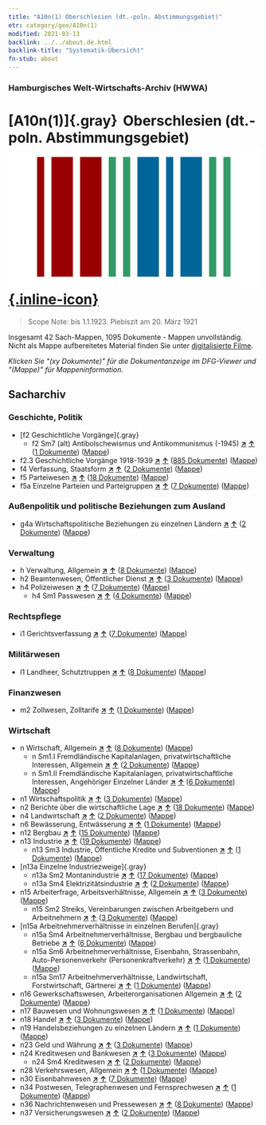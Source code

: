 ```yaml
---
title: "A10n(1) Oberschlesien (dt.-poln. Abstimmungsgebiet)"
etr: category/geo/A10n(1)
modified: 2021-03-13
backlink: ../../about.de.html
backlink-title: "Systematik-Übersicht"
fn-stub: about
---
```


### Hamburgisches Welt-Wirtschafts-Archiv (HWWA)
# [A10n(1)]{.gray}&#8201; Oberschlesien (dt.-poln. Abstimmungsgebiet)&#160; [![Wikidata item](/images/Wikidata-logo.svg){.inline-icon}](http://www.wikidata.org/entity/Q81011)


> Scope Note: bis 1.1.1923.  Plebiszit am 20. März 1921



Insgesamt 42 Sach-Mappen, 1095 Dokumente - Mappen unvollständig.
Nicht als Mappe aufbereitetes Material finden Sie unter [digitalisierte Filme](/film/h1_sh).

_Klicken Sie "(xy Dokumente)" für die Dokumentanzeige im DFG-Viewer und "(Mappe)" für Mappeninformation._

## Sacharchiv




### Geschichte, Politik

- [f2 Geschichtliche Vorgänge]{.gray}
  - f2 Sm7 (alt) Antibolschewismus und Antikommunismus (-1945) [**&nearr;**](../../../subject/i/144293/about.de.html "Antibolschewismus und Antikommunismus (-1945) (in der ganzen Welt)") [**&uarr;**](../../../subject/about.de.html#f2_Sm7_(alt) "Sachsystematik") (<a href="https://pm20.zbw.eu/dfgview/sh/140948,144293" title="über: Oberschlesien (dt.-poln. Abstimmungsgebiet) : Antibolschewismus und Antikommunismus (-1945)" target="_blank">1 Dokumente</a>) ([Mappe](http://purl.org/pressemappe20/folder/sh/140948,144293))
- f2.3 Geschichtliche Vorgänge 1918-1939 [**&nearr;**](../../../subject/i/181391/about.de.html "Geschichtliche Vorgänge 1918-1939 (in der ganzen Welt)") [**&uarr;**](../../../subject/about.de.html#f2.3 "Sachsystematik") (<a href="https://pm20.zbw.eu/dfgview/sh/140948,181391" title="über: Oberschlesien (dt.-poln. Abstimmungsgebiet) : Geschichtliche Vorgänge 1918-1939" target="_blank">885 Dokumente</a>) ([Mappe](http://purl.org/pressemappe20/folder/sh/140948,181391))
- f4 Verfassung, Staatsform [**&nearr;**](../../../subject/i/144355/about.de.html "Verfassung, Staatsform (in der ganzen Welt)") [**&uarr;**](../../../subject/about.de.html#f4 "Sachsystematik") (<a href="https://pm20.zbw.eu/dfgview/sh/140948,144355" title="über: Oberschlesien (dt.-poln. Abstimmungsgebiet) : Verfassung, Staatsform" target="_blank">2 Dokumente</a>) ([Mappe](http://purl.org/pressemappe20/folder/sh/140948,144355))
- f5 Parteiwesen [**&nearr;**](../../../subject/i/144395/about.de.html "Parteiwesen (in der ganzen Welt)") [**&uarr;**](../../../subject/about.de.html#f5 "Sachsystematik") (<a href="https://pm20.zbw.eu/dfgview/sh/140948,144395" title="über: Oberschlesien (dt.-poln. Abstimmungsgebiet) : Parteiwesen" target="_blank">18 Dokumente</a>) ([Mappe](http://purl.org/pressemappe20/folder/sh/140948,144395))
- f5a Einzelne Parteien und Parteigruppen [**&nearr;**](../../../subject/i/144420/about.de.html "Einzelne Parteien und Parteigruppen (in der ganzen Welt)") [**&uarr;**](../../../subject/about.de.html#f5a "Sachsystematik") (<a href="https://pm20.zbw.eu/dfgview/sh/140948,144420" title="über: Oberschlesien (dt.-poln. Abstimmungsgebiet) : Einzelne Parteien und Parteigruppen" target="_blank">7 Dokumente</a>) ([Mappe](http://purl.org/pressemappe20/folder/sh/140948,144420))

### Außenpolitik und politische Beziehungen zum Ausland

- g4a Wirtschaftspolitische Beziehungen zu einzelnen Ländern [**&nearr;**](../../../subject/i/144531/about.de.html "Wirtschaftspolitische Beziehungen zu einzelnen Ländern (in der ganzen Welt)") [**&uarr;**](../../../subject/about.de.html#g4a "Sachsystematik") (<a href="https://pm20.zbw.eu/dfgview/sh/140948,144531" title="über: Oberschlesien (dt.-poln. Abstimmungsgebiet) : Wirtschaftspolitische Beziehungen zu einzelnen Ländern" target="_blank">2 Dokumente</a>) ([Mappe](http://purl.org/pressemappe20/folder/sh/140948,144531))

### Verwaltung

- h Verwaltung, Allgemein [**&nearr;**](../../../subject/i/144659/about.de.html "Verwaltung, Allgemein (in der ganzen Welt)") [**&uarr;**](../../../subject/about.de.html#h "Sachsystematik") (<a href="https://pm20.zbw.eu/dfgview/sh/140948,144659" title="über: Oberschlesien (dt.-poln. Abstimmungsgebiet) : Verwaltung, Allgemein" target="_blank">8 Dokumente</a>) ([Mappe](http://purl.org/pressemappe20/folder/sh/140948,144659))
- h2 Beamtenwesen, Öffentlicher Dienst [**&nearr;**](../../../subject/i/144661/about.de.html "Beamtenwesen, Öffentlicher Dienst (in der ganzen Welt)") [**&uarr;**](../../../subject/about.de.html#h2 "Sachsystematik") (<a href="https://pm20.zbw.eu/dfgview/sh/140948,144661" title="über: Oberschlesien (dt.-poln. Abstimmungsgebiet) : Beamtenwesen, Öffentlicher Dienst" target="_blank">3 Dokumente</a>) ([Mappe](http://purl.org/pressemappe20/folder/sh/140948,144661))
- h4 Polizeiwesen [**&nearr;**](../../../subject/i/144666/about.de.html "Polizeiwesen (in der ganzen Welt)") [**&uarr;**](../../../subject/about.de.html#h4 "Sachsystematik") (<a href="https://pm20.zbw.eu/dfgview/sh/140948,144666" title="über: Oberschlesien (dt.-poln. Abstimmungsgebiet) : Polizeiwesen" target="_blank">7 Dokumente</a>) ([Mappe](http://purl.org/pressemappe20/folder/sh/140948,144666))
  - h4 Sm1 Passwesen [**&nearr;**](../../../subject/i/163348/about.de.html "Passwesen (in der ganzen Welt)") [**&uarr;**](../../../subject/about.de.html#h4_Sm1 "Sachsystematik") (<a href="https://pm20.zbw.eu/dfgview/sh/140948,163348" title="über: Oberschlesien (dt.-poln. Abstimmungsgebiet) : Passwesen" target="_blank">4 Dokumente</a>) ([Mappe](http://purl.org/pressemappe20/folder/sh/140948,163348))

### Rechtspflege

- i1 Gerichtsverfassung [**&nearr;**](../../../subject/i/144695/about.de.html "Gerichtsverfassung (in der ganzen Welt)") [**&uarr;**](../../../subject/about.de.html#i1 "Sachsystematik") (<a href="https://pm20.zbw.eu/dfgview/sh/140948,144695" title="über: Oberschlesien (dt.-poln. Abstimmungsgebiet) : Gerichtsverfassung" target="_blank">7 Dokumente</a>) ([Mappe](http://purl.org/pressemappe20/folder/sh/140948,144695))

### Militärwesen

- l1 Landheer, Schutztruppen [**&nearr;**](../../../subject/i/144763/about.de.html "Landheer, Schutztruppen (in der ganzen Welt)") [**&uarr;**](../../../subject/about.de.html#l1 "Sachsystematik") (<a href="https://pm20.zbw.eu/dfgview/sh/140948,144763" title="über: Oberschlesien (dt.-poln. Abstimmungsgebiet) : Landheer, Schutztruppen" target="_blank">8 Dokumente</a>) ([Mappe](http://purl.org/pressemappe20/folder/sh/140948,144763))

### Finanzwesen

- m2 Zollwesen, Zolltarife [**&nearr;**](../../../subject/i/144850/about.de.html "Zollwesen, Zolltarife (in der ganzen Welt)") [**&uarr;**](../../../subject/about.de.html#m2 "Sachsystematik") (<a href="https://pm20.zbw.eu/dfgview/sh/140948,144850" title="über: Oberschlesien (dt.-poln. Abstimmungsgebiet) : Zollwesen, Zolltarife" target="_blank">1 Dokumente</a>) ([Mappe](http://purl.org/pressemappe20/folder/sh/140948,144850))

### Wirtschaft

- n Wirtschaft, Allgemein [**&nearr;**](../../../subject/i/144930/about.de.html "Wirtschaft, Allgemein (in der ganzen Welt)") [**&uarr;**](../../../subject/about.de.html#n "Sachsystematik") (<a href="https://pm20.zbw.eu/dfgview/sh/140948,144930" title="über: Oberschlesien (dt.-poln. Abstimmungsgebiet) : Wirtschaft, Allgemein" target="_blank">8 Dokumente</a>) ([Mappe](http://purl.org/pressemappe20/folder/sh/140948,144930))
  - n Sm1.I Fremdländische Kapitalanlagen, privatwirtschaftliche Interessen, Allgemein [**&nearr;**](../../../subject/i/145774/about.de.html "Fremdländische Kapitalanlagen, privatwirtschaftliche Interessen, Allgemein (in der ganzen Welt)") [**&uarr;**](../../../subject/about.de.html#n_Sm1.I "Sachsystematik") (<a href="https://pm20.zbw.eu/dfgview/sh/140948,145774" title="über: Oberschlesien (dt.-poln. Abstimmungsgebiet) : Fremdländische Kapitalanlagen, privatwirtschaftliche Interessen, Allgemein" target="_blank">2 Dokumente</a>) ([Mappe](http://purl.org/pressemappe20/folder/sh/140948,145774))
  - n Sm1.II Fremdländische Kapitalanlagen, privatwirtschaftliche Interessen, Angehöriger Einzelner Länder [**&nearr;**](../../../subject/i/145775/about.de.html "Fremdländische Kapitalanlagen, privatwirtschaftliche Interessen, Angehöriger Einzelner Länder (in der ganzen Welt)") [**&uarr;**](../../../subject/about.de.html#n_Sm1.II "Sachsystematik") (<a href="https://pm20.zbw.eu/dfgview/sh/140948,145775" title="über: Oberschlesien (dt.-poln. Abstimmungsgebiet) : Fremdländische Kapitalanlagen, privatwirtschaftliche Interessen, Angehöriger Einzelner Länder" target="_blank">6 Dokumente</a>) ([Mappe](http://purl.org/pressemappe20/folder/sh/140948,145775))
- n1 Wirtschaftspolitik [**&nearr;**](../../../subject/i/144931/about.de.html "Wirtschaftspolitik (in der ganzen Welt)") [**&uarr;**](../../../subject/about.de.html#n1 "Sachsystematik") (<a href="https://pm20.zbw.eu/dfgview/sh/140948,144931" title="über: Oberschlesien (dt.-poln. Abstimmungsgebiet) : Wirtschaftspolitik" target="_blank">3 Dokumente</a>) ([Mappe](http://purl.org/pressemappe20/folder/sh/140948,144931))
- n2 Berichte über die wirtschaftliche Lage [**&nearr;**](../../../subject/i/144972/about.de.html "Berichte über die wirtschaftliche Lage (in der ganzen Welt)") [**&uarr;**](../../../subject/about.de.html#n2 "Sachsystematik") (<a href="https://pm20.zbw.eu/dfgview/sh/140948,144972" title="über: Oberschlesien (dt.-poln. Abstimmungsgebiet) : Berichte über die wirtschaftliche Lage" target="_blank">18 Dokumente</a>) ([Mappe](http://purl.org/pressemappe20/folder/sh/140948,144972))
- n4 Landwirtschaft [**&nearr;**](../../../subject/i/145048/about.de.html "Landwirtschaft (in der ganzen Welt)") [**&uarr;**](../../../subject/about.de.html#n4 "Sachsystematik") (<a href="https://pm20.zbw.eu/dfgview/sh/140948,145048" title="über: Oberschlesien (dt.-poln. Abstimmungsgebiet) : Landwirtschaft" target="_blank">2 Dokumente</a>) ([Mappe](http://purl.org/pressemappe20/folder/sh/140948,145048))
- n6 Bewässerung, Entwässerung [**&nearr;**](../../../subject/i/145073/about.de.html "Bewässerung, Entwässerung (in der ganzen Welt)") [**&uarr;**](../../../subject/about.de.html#n6 "Sachsystematik") (<a href="https://pm20.zbw.eu/dfgview/sh/140948,145073" title="über: Oberschlesien (dt.-poln. Abstimmungsgebiet) : Bewässerung, Entwässerung" target="_blank">1 Dokumente</a>) ([Mappe](http://purl.org/pressemappe20/folder/sh/140948,145073))
- n12 Bergbau [**&nearr;**](../../../subject/i/145083/about.de.html "Bergbau (in der ganzen Welt)") [**&uarr;**](../../../subject/about.de.html#n12 "Sachsystematik") (<a href="https://pm20.zbw.eu/dfgview/sh/140948,145083" title="über: Oberschlesien (dt.-poln. Abstimmungsgebiet) : Bergbau" target="_blank">15 Dokumente</a>) ([Mappe](http://purl.org/pressemappe20/folder/sh/140948,145083))
- n13 Industrie [**&nearr;**](../../../subject/i/145098/about.de.html "Industrie (in der ganzen Welt)") [**&uarr;**](../../../subject/about.de.html#n13 "Sachsystematik") (<a href="https://pm20.zbw.eu/dfgview/sh/140948,145098" title="über: Oberschlesien (dt.-poln. Abstimmungsgebiet) : Industrie" target="_blank">19 Dokumente</a>) ([Mappe](http://purl.org/pressemappe20/folder/sh/140948,145098))
  - n13 Sm3 Industrie, Öffentliche Kredite und Subventionen [**&nearr;**](../../../subject/i/145101/about.de.html "Industrie, Öffentliche Kredite und Subventionen (in der ganzen Welt)") [**&uarr;**](../../../subject/about.de.html#n13_Sm3 "Sachsystematik") (<a href="https://pm20.zbw.eu/dfgview/sh/140948,145101" title="über: Oberschlesien (dt.-poln. Abstimmungsgebiet) : Industrie, Öffentliche Kredite und Subventionen" target="_blank">1 Dokumente</a>) ([Mappe](http://purl.org/pressemappe20/folder/sh/140948,145101))
- [n13a Einzelne Industriezweige]{.gray}
  - n13a Sm2 Montanindustrie [**&nearr;**](../../../subject/i/145118/about.de.html "Montanindustrie (in der ganzen Welt)") [**&uarr;**](../../../subject/about.de.html#n13a_Sm2 "Sachsystematik") (<a href="https://pm20.zbw.eu/dfgview/sh/140948,145118" title="über: Oberschlesien (dt.-poln. Abstimmungsgebiet) : Montanindustrie" target="_blank">17 Dokumente</a>) ([Mappe](http://purl.org/pressemappe20/folder/sh/140948,145118))
  - n13a Sm4 Elektrizitätsindustrie [**&nearr;**](../../../subject/i/145120/about.de.html "Elektrizitätsindustrie (in der ganzen Welt)") [**&uarr;**](../../../subject/about.de.html#n13a_Sm4 "Sachsystematik") (<a href="https://pm20.zbw.eu/dfgview/sh/140948,145120" title="über: Oberschlesien (dt.-poln. Abstimmungsgebiet) : Elektrizitätsindustrie" target="_blank">2 Dokumente</a>) ([Mappe](http://purl.org/pressemappe20/folder/sh/140948,145120))
- n15 Arbeiterfrage, Arbeitsverhältnisse, Allgemein [**&nearr;**](../../../subject/i/145155/about.de.html "Arbeiterfrage, Arbeitsverhältnisse, Allgemein (in der ganzen Welt)") [**&uarr;**](../../../subject/about.de.html#n15 "Sachsystematik") (<a href="https://pm20.zbw.eu/dfgview/sh/140948,145155" title="über: Oberschlesien (dt.-poln. Abstimmungsgebiet) : Arbeiterfrage, Arbeitsverhältnisse, Allgemein" target="_blank">3 Dokumente</a>) ([Mappe](http://purl.org/pressemappe20/folder/sh/140948,145155))
  - n15 Sm2 Streiks, Vereinbarungen zwischen Arbeitgebern und Arbeitnehmern [**&nearr;**](../../../subject/i/161854/about.de.html "Streiks, Vereinbarungen zwischen Arbeitgebern und Arbeitnehmern (in der ganzen Welt)") [**&uarr;**](../../../subject/about.de.html#n15_Sm2 "Sachsystematik") (<a href="https://pm20.zbw.eu/dfgview/sh/140948,161854" title="über: Oberschlesien (dt.-poln. Abstimmungsgebiet) : Streiks, Vereinbarungen zwischen Arbeitgebern und Arbeitnehmern" target="_blank">3 Dokumente</a>) ([Mappe](http://purl.org/pressemappe20/folder/sh/140948,161854))
- [n15a Arbeitnehmerverhältnisse in einzelnen Berufen]{.gray}
  - n15a Sm4 Arbeitnehmerverhältnisse, Bergbau und bergbauliche Betriebe [**&nearr;**](../../../subject/i/145209/about.de.html "Arbeitnehmerverhältnisse, Bergbau und bergbauliche Betriebe (in der ganzen Welt)") [**&uarr;**](../../../subject/about.de.html#n15a_Sm4 "Sachsystematik") (<a href="https://pm20.zbw.eu/dfgview/sh/140948,145209" title="über: Oberschlesien (dt.-poln. Abstimmungsgebiet) : Arbeitnehmerverhältnisse, Bergbau und bergbauliche Betriebe" target="_blank">6 Dokumente</a>) ([Mappe](http://purl.org/pressemappe20/folder/sh/140948,145209))
  - n15a Sm6 Arbeitnehmerverhältnisse, Eisenbahn, Strassenbahn, Auto-Personenverkehr (Personenkraftverkehr) [**&nearr;**](../../../subject/i/145211/about.de.html "Arbeitnehmerverhältnisse, Eisenbahn, Strassenbahn, Auto-Personenverkehr (Personenkraftverkehr) (in der ganzen Welt)") [**&uarr;**](../../../subject/about.de.html#n15a_Sm6 "Sachsystematik") (<a href="https://pm20.zbw.eu/dfgview/sh/140948,145211" title="über: Oberschlesien (dt.-poln. Abstimmungsgebiet) : Arbeitnehmerverhältnisse, Eisenbahn, Strassenbahn, Auto-Personenverkehr (Personenkraftverkehr)" target="_blank">1 Dokumente</a>) ([Mappe](http://purl.org/pressemappe20/folder/sh/140948,145211))
  - n15a Sm17 Arbeitnehmerverhältnisse, Landwirtschaft, Forstwirtschaft, Gärtnerei [**&nearr;**](../../../subject/i/145221/about.de.html "Arbeitnehmerverhältnisse, Landwirtschaft, Forstwirtschaft, Gärtnerei (in der ganzen Welt)") [**&uarr;**](../../../subject/about.de.html#n15a_Sm17 "Sachsystematik") (<a href="https://pm20.zbw.eu/dfgview/sh/140948,145221" title="über: Oberschlesien (dt.-poln. Abstimmungsgebiet) : Arbeitnehmerverhältnisse, Landwirtschaft, Forstwirtschaft, Gärtnerei" target="_blank">1 Dokumente</a>) ([Mappe](http://purl.org/pressemappe20/folder/sh/140948,145221))
- n16 Gewerkschaftswesen, Arbeiterorganisationen Allgemein [**&nearr;**](../../../subject/i/145239/about.de.html "Gewerkschaftswesen, Arbeiterorganisationen Allgemein (in der ganzen Welt)") [**&uarr;**](../../../subject/about.de.html#n16 "Sachsystematik") (<a href="https://pm20.zbw.eu/dfgview/sh/140948,145239" title="über: Oberschlesien (dt.-poln. Abstimmungsgebiet) : Gewerkschaftswesen, Arbeiterorganisationen Allgemein" target="_blank">2 Dokumente</a>) ([Mappe](http://purl.org/pressemappe20/folder/sh/140948,145239))
- n17 Bauwesen und Wohnungswesen [**&nearr;**](../../../subject/i/145250/about.de.html "Bauwesen und Wohnungswesen (in der ganzen Welt)") [**&uarr;**](../../../subject/about.de.html#n17 "Sachsystematik") (<a href="https://pm20.zbw.eu/dfgview/sh/140948,145250" title="über: Oberschlesien (dt.-poln. Abstimmungsgebiet) : Bauwesen und Wohnungswesen" target="_blank">1 Dokumente</a>) ([Mappe](http://purl.org/pressemappe20/folder/sh/140948,145250))
- n18 Handel [**&nearr;**](../../../subject/i/145262/about.de.html "Handel (in der ganzen Welt)") [**&uarr;**](../../../subject/about.de.html#n18 "Sachsystematik") (<a href="https://pm20.zbw.eu/dfgview/sh/140948,145262" title="über: Oberschlesien (dt.-poln. Abstimmungsgebiet) : Handel" target="_blank">3 Dokumente</a>) ([Mappe](http://purl.org/pressemappe20/folder/sh/140948,145262))
- n19 Handelsbeziehungen zu einzelnen Ländern [**&nearr;**](../../../subject/i/145289/about.de.html "Handelsbeziehungen zu einzelnen Ländern (in der ganzen Welt)") [**&uarr;**](../../../subject/about.de.html#n19 "Sachsystematik") (<a href="https://pm20.zbw.eu/dfgview/sh/140948,145289" title="über: Oberschlesien (dt.-poln. Abstimmungsgebiet) : Handelsbeziehungen zu einzelnen Ländern" target="_blank">1 Dokumente</a>) ([Mappe](http://purl.org/pressemappe20/folder/sh/140948,145289))
- n23 Geld und Währung [**&nearr;**](../../../subject/i/145305/about.de.html "Geld und Währung (in der ganzen Welt)") [**&uarr;**](../../../subject/about.de.html#n23 "Sachsystematik") (<a href="https://pm20.zbw.eu/dfgview/sh/140948,145305" title="über: Oberschlesien (dt.-poln. Abstimmungsgebiet) : Geld und Währung" target="_blank">3 Dokumente</a>) ([Mappe](http://purl.org/pressemappe20/folder/sh/140948,145305))
- n24 Kreditwesen und Bankwesen [**&nearr;**](../../../subject/i/145339/about.de.html "Kreditwesen und Bankwesen (in der ganzen Welt)") [**&uarr;**](../../../subject/about.de.html#n24 "Sachsystematik") (<a href="https://pm20.zbw.eu/dfgview/sh/140948,145339" title="über: Oberschlesien (dt.-poln. Abstimmungsgebiet) : Kreditwesen und Bankwesen" target="_blank">3 Dokumente</a>) ([Mappe](http://purl.org/pressemappe20/folder/sh/140948,145339))
  - n24 Sm4 Kreditwesen [**&nearr;**](../../../subject/i/161752/about.de.html "Kreditwesen (in der ganzen Welt)") [**&uarr;**](../../../subject/about.de.html#n24_Sm4 "Sachsystematik") (<a href="https://pm20.zbw.eu/dfgview/sh/140948,161752" title="über: Oberschlesien (dt.-poln. Abstimmungsgebiet) : Kreditwesen" target="_blank">2 Dokumente</a>) ([Mappe](http://purl.org/pressemappe20/folder/sh/140948,161752))
- n28 Verkehrswesen, Allgemein [**&nearr;**](../../../subject/i/145509/about.de.html "Verkehrswesen, Allgemein (in der ganzen Welt)") [**&uarr;**](../../../subject/about.de.html#n28 "Sachsystematik") (<a href="https://pm20.zbw.eu/dfgview/sh/140948,145509" title="über: Oberschlesien (dt.-poln. Abstimmungsgebiet) : Verkehrswesen, Allgemein" target="_blank">1 Dokumente</a>) ([Mappe](http://purl.org/pressemappe20/folder/sh/140948,145509))
- n30 Eisenbahnwesen [**&nearr;**](../../../subject/i/145531/about.de.html "Eisenbahnwesen (in der ganzen Welt)") [**&uarr;**](../../../subject/about.de.html#n30 "Sachsystematik") (<a href="https://pm20.zbw.eu/dfgview/sh/140948,145531" title="über: Oberschlesien (dt.-poln. Abstimmungsgebiet) : Eisenbahnwesen" target="_blank">7 Dokumente</a>) ([Mappe](http://purl.org/pressemappe20/folder/sh/140948,145531))
- n34 Postwesen, Telegraphenwesen und Fernsprechwesen [**&nearr;**](../../../subject/i/145662/about.de.html "Postwesen, Telegraphenwesen und Fernsprechwesen (in der ganzen Welt)") [**&uarr;**](../../../subject/about.de.html#n34 "Sachsystematik") (<a href="https://pm20.zbw.eu/dfgview/sh/140948,145662" title="über: Oberschlesien (dt.-poln. Abstimmungsgebiet) : Postwesen, Telegraphenwesen und Fernsprechwesen" target="_blank">1 Dokumente</a>) ([Mappe](http://purl.org/pressemappe20/folder/sh/140948,145662))
- n36 Nachrichtenwesen und Pressewesen [**&nearr;**](../../../subject/i/145707/about.de.html "Nachrichtenwesen und Pressewesen (in der ganzen Welt)") [**&uarr;**](../../../subject/about.de.html#n36 "Sachsystematik") (<a href="https://pm20.zbw.eu/dfgview/sh/140948,145707" title="über: Oberschlesien (dt.-poln. Abstimmungsgebiet) : Nachrichtenwesen und Pressewesen" target="_blank">8 Dokumente</a>) ([Mappe](http://purl.org/pressemappe20/folder/sh/140948,145707))
- n37 Versicherungswesen [**&nearr;**](../../../subject/i/145723/about.de.html "Versicherungswesen (in der ganzen Welt)") [**&uarr;**](../../../subject/about.de.html#n37 "Sachsystematik") (<a href="https://pm20.zbw.eu/dfgview/sh/140948,145723" title="über: Oberschlesien (dt.-poln. Abstimmungsgebiet) : Versicherungswesen" target="_blank">2 Dokumente</a>) ([Mappe](http://purl.org/pressemappe20/folder/sh/140948,145723))


